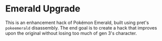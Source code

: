 # Emerald Upgrade

This is an enhancement hack of Pokémon Emerald, built using pret's `pokeemerald` disassembly. The end goal is to create a hack that improves upon the original without losing too much of gen 3's character.
